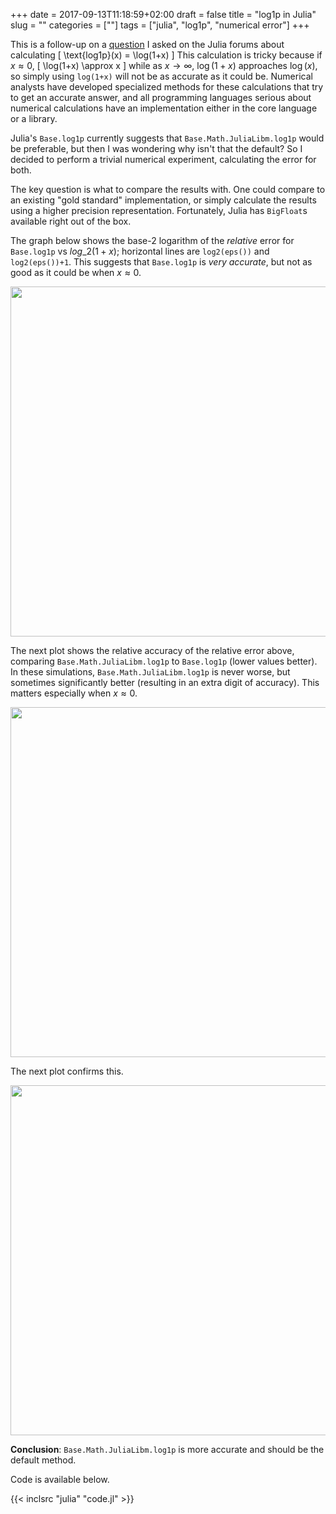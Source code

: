 +++
date = 2017-09-13T11:18:59+02:00
draft = false
title = "log1p in Julia"
slug = ""
categories = [""]
tags = ["julia", "log1p", "numerical error"]
+++

This is a follow-up on a [question](https://discourse.julialang.org/t/log1p-in-base-vs-base-math-julialibm/5852) I asked on the Julia forums about calculating
\[
\text{log1p}(x) = \log(1+x)
\]
This calculation is tricky because if $x \approx 0$,
\[
\log(1+x) \approx x
\]
while as $x \to \infty$, $\log(1+x)$ approaches $\log(x)$, so simply using `log(1+x)` will not be as accurate as it could be. Numerical analysts have developed specialized methods for these calculations that try to get an accurate answer, and all programming languages serious about numerical calculations have an implementation either in the core language or a library.

Julia's `Base.log1p` currently suggests that `Base.Math.JuliaLibm.log1p` would be preferable, but then I was wondering why isn't that the default? So I decided to perform a trivial numerical experiment, calculating the error for both.

The key question is what to compare the results with. One could compare to an existing "gold standard" implementation, or simply calculate the results using a higher precision representation. Fortunately, Julia has `BigFloat`s available right out of the box.

The graph below shows the base-2 logarithm of the *relative* error for `Base.log1p` vs $log\_2(1+x)$; horizontal lines are `log2(eps())` and ``log2(eps())+1``. This suggests that `Base.log1p` is *very accurate*, but not as good as it could be when $x \approx 0$.

<img src="Base_log1p_error.svg" style="width:40em">

The next plot shows the relative accuracy of the relative error above, comparing `Base.Math.JuliaLibm.log1p` to `Base.log1p` (lower values better). In these simulations, `Base.Math.JuliaLibm.log1p` is never worse, but sometimes significantly better (resulting in an extra digit of accuracy). This matters especially when $x \approx 0$. 

<img src="JuliaLibm_improvement.svg" style="width:40em">

The next plot confirms this.

<img src="JuliaLibm_log1p_error.svg" style="width:40em">

**Conclusion**: `Base.Math.JuliaLibm.log1p` is more accurate and should be the default method.

Code is available below.

{{< inclsrc "julia" "code.jl" >}}
